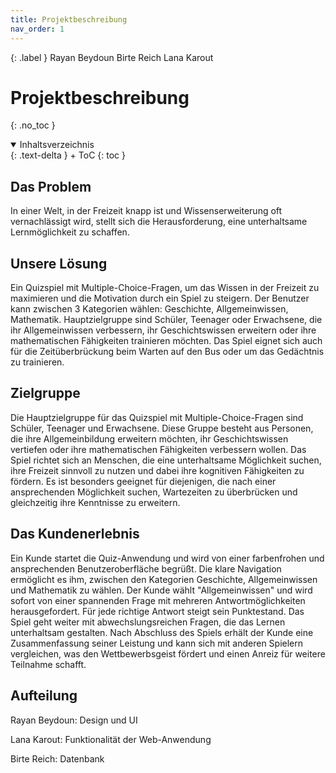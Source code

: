 ```yaml
---
title: Projektbeschreibung
nav_order: 1
---
```


{: .label }
Rayan Beydoun
Birte Reich
Lana Karout

# Projektbeschreibung
{: .no_toc }

<details open markdown="block">
{: .text-delta }
<summary>Inhaltsverzeichnis</summary>
+ ToC
{: toc }
</details>

## Das Problem

In einer Welt, in der Freizeit knapp ist und Wissenserweiterung oft vernachlässigt wird, stellt sich die Herausforderung, eine unterhaltsame Lernmöglichkeit zu schaffen.

## Unsere Lösung

Ein Quizspiel mit Multiple-Choice-Fragen, um das Wissen in der Freizeit zu maximieren und die Motivation durch ein Spiel zu steigern. Der Benutzer kann zwischen 3 Kategorien wählen: Geschichte, Allgemeinwissen, Mathematik. Hauptzielgruppe sind Schüler, Teenager oder Erwachsene, die ihr Allgemeinwissen verbessern, ihr Geschichtswissen erweitern oder ihre mathematischen Fähigkeiten trainieren möchten. Das Spiel eignet sich auch für die Zeitüberbrückung beim Warten auf den Bus oder um das Gedächtnis zu trainieren.

## Zielgruppe

Die Hauptzielgruppe für das Quizspiel mit Multiple-Choice-Fragen sind Schüler, Teenager und Erwachsene. Diese Gruppe besteht aus Personen, die ihre Allgemeinbildung erweitern möchten, ihr Geschichtswissen vertiefen oder ihre mathematischen Fähigkeiten verbessern wollen. Das Spiel richtet sich an Menschen, die eine unterhaltsame Möglichkeit suchen, ihre Freizeit sinnvoll zu nutzen und dabei ihre kognitiven Fähigkeiten zu fördern. Es ist besonders geeignet für diejenigen, die nach einer ansprechenden Möglichkeit suchen, Wartezeiten zu überbrücken und gleichzeitig ihre Kenntnisse zu erweitern.

## Das Kundenerlebnis

Ein Kunde startet die Quiz-Anwendung und wird von einer farbenfrohen und ansprechenden Benutzeroberfläche begrüßt. Die klare Navigation ermöglicht es ihm, zwischen den Kategorien Geschichte, Allgemeinwissen und Mathematik zu wählen. Der Kunde wählt "Allgemeinwissen" und wird sofort von einer spannenden Frage mit mehreren Antwortmöglichkeiten herausgefordert. Für jede richtige Antwort steigt sein Punktestand. Das Spiel geht weiter mit abwechslungsreichen Fragen, die das Lernen unterhaltsam gestalten. Nach Abschluss des Spiels erhält der Kunde eine Zusammenfassung seiner Leistung und kann sich mit anderen Spielern vergleichen, was den Wettbewerbsgeist fördert und einen Anreiz für weitere Teilnahme schafft.

## Aufteilung

Rayan Beydoun: Design und UI

Lana Karout: Funktionalität der Web-Anwendung

Birte Reich: Datenbank
